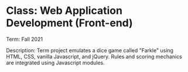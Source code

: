 # Class: Web Application Development (Front-end)

Term: Fall 2021

Description: Term project emulates a dice game called "Farkle" using HTML, CSS, vanilla Javascript, and jQuery. Rules and scoring mechanics are integrated using Javascript modules. 
